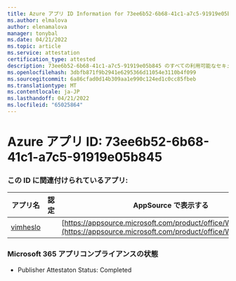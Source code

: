 ```yaml
---
title: Azure アプリ ID Information for 73ee6b52-6b68-41c1-a7c5-91919e05b845
ms.author: elmalova
author: elenamalova
manager: tonybal
ms.date: 04/21/2022
ms.topic: article
ms.service: attestation
certification_type: attested
description: 73ee6b52-6b68-41c1-a7c5-91919e05b845 のすべての利用可能なセキュリティとコンプライアンス情報。
ms.openlocfilehash: 3dbfb871f9b2941e6295366d11054e3110b4f099
ms.sourcegitcommit: 6a86cfad0d14b309aa1e990c124ed1c0cc85fbeb
ms.translationtype: MT
ms.contentlocale: ja-JP
ms.lasthandoff: 04/21/2022
ms.locfileid: "65025864"
---
```

# <a name="azure-app-id-73ee6b52-6b68-41c1-a7c5-91919e05b845"></a>Azure アプリ ID: 73ee6b52-6b68-41c1-a7c5-91919e05b845


### <a name="apps-associated-with-this-id"></a>この ID に関連付けられているアプリ:
| **アプリ名** | **認定** | **AppSource で表示する** |
|--------------|---------------|-----------------------|
| [vimheslo](../forward/WA200003843.md) |  | [https://appsource.microsoft.com/product/office/WA200003843](https://appsource.microsoft.com/product/office/WA200003843) |

### <a name="microsoft-365-app-compliance-status"></a>Microsoft 365 アプリコンプライアンスの状態
- Publisher Attestaton Status: Completed
